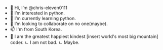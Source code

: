 - 👋 Hi, I’m @chris-eleven0111
- 👀 I’m interested in python.
- 🌱 I’m currently learning python.
- 💞️ I’m looking to collaborate on no one(maybe).
- 📫 I'm from South Korea.
- 🤔 I am the greatest happiest kindest [insert world's most big mountain] coder.
      ㄴ I am not bad.
           ㄴ Maybe.
<!---
chris-eleven0111/chris-eleven0111 is a ✨ special ✨ repository because its `README.md` (this file) appears on your GitHub profile.
You can click the Preview link to take a look at your changes.
--->
